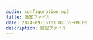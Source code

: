 ```yaml
---
audio: configuration.mp3
title: 設定ファイル
date: 2024-09-15T01:02:35+09:00
description: 設定ファイル
---
```




